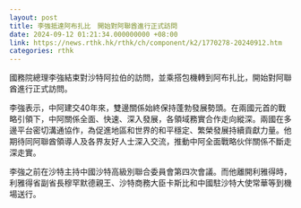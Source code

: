 ```yaml
---
layout: post
title: 李強抵達阿布扎比　開始對阿聯酋進行正式訪問
date: 2024-09-12 01:21:34.000000000 +08:00
link: https://news.rthk.hk/rthk/ch/component/k2/1770278-20240912.htm
categories: rthk
---
```


國務院總理李強結束對沙特阿拉伯的訪問，並乘搭包機轉到阿布扎比，開始對阿聯酋進行正式訪問。

李強表示，中阿建交40年來，雙邊關係始終保持蓬勃發展勢頭。在兩國元首的戰略引領下，中阿關係全面、快速、深入發展，各領域務實合作走向縱深。兩國在多邊平台密切溝通協作，為促進地區和世界的和平穩定、繁榮發展持續貢獻力量。他期待同阿聯酋領導人及各界友好人士深入交流，推動中阿全面戰略伙伴關係不斷走深走實。

李強之前在沙特主持中國沙特高級別聯合委員會第四次會議。而他離開利雅得時，利雅得省副省長穆罕默德親王、沙特商務大臣卡斯比和中國駐沙特大使常華等到機場送行。
